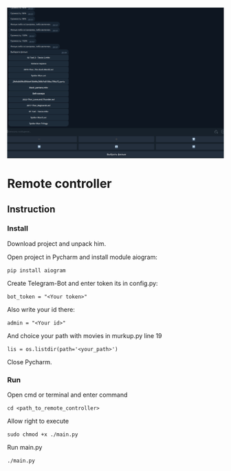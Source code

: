 ![logo.png](readme%2Flogo.png)
<h1>Remote controller</h1>
<h2>Instruction</h2>
<h3>Install</h3>
<p>Download project and unpack him.</p>
<p>Open project in Pycharm and install module aiogram:</p>

```
pip install aiogram
```
<p>Create Telegram-Bot and enter token its in config.py:</p>

```
bot_token = "<Your token>"
```
<p>Also write your id there:</p>

```
admin = "<Your id>"
```
<p>And choice your path with movies in murkup.py line 19</p>

```
lis = os.listdir(path='<your_path>')
```
<p>Close Pycharm.</p>
<h3>Run</h3>
<p>Open cmd or terminal and enter command</p>

```
cd <path_to_remote_controller>
```
<p>Allow right to execute</p>

```
sudo chmod +x ./main.py
```
<p>Run main.py</p>

```
./main.py
```
